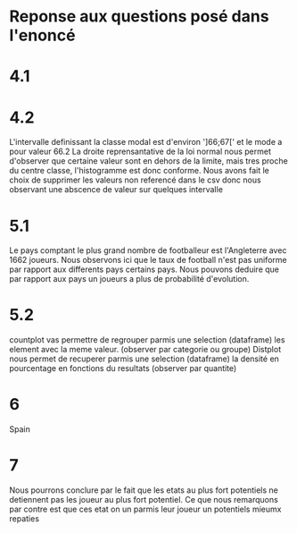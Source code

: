 # Reponse aux questions posé dans l'enoncé

# 4.1

# 4.2

L'intervalle definissant la classe modal est d'environ ']66;67[' et le
mode a pour valeur 66.2
La droite reprensantative de la loi normal nous permet d'observer que
certaine valeur sont en dehors de la limite, mais tres proche du centre
classe, l'histogramme est donc conforme.
Nous avons fait le choix de supprimer les valeurs non referencé dans le
csv donc nous observant une abscence de valeur sur quelques intervalle

# 5.1

Le pays comptant le plus grand nombre de footballeur est l'Angleterre avec 1662 joueurs.
Nous observons ici que le taux de football n'est pas uniforme par rapport aux differents pays
certains pays. Nous pouvons deduire que par rapport aux pays un joueurs a plus de probabilité
d'evolution.

# 5.2

countplot vas permettre de regrouper parmis une selection (dataframe)
les element avec la meme valeur. (observer par categorie ou groupe)
Distplot nous permet de recuperer parmis une selection (dataframe) la
densité en pourcentage en fonctions du resultats (observer par quantite)

# 6

Spain

# 7

Nous pourrons conclure par le fait que les etats au plus fort potentiels ne detiennent pas
les joueur au plus fort potentiel. Ce que nous remarquons par contre est que ces etat on un
parmis leur joueur un potentiels mieumx repaties
